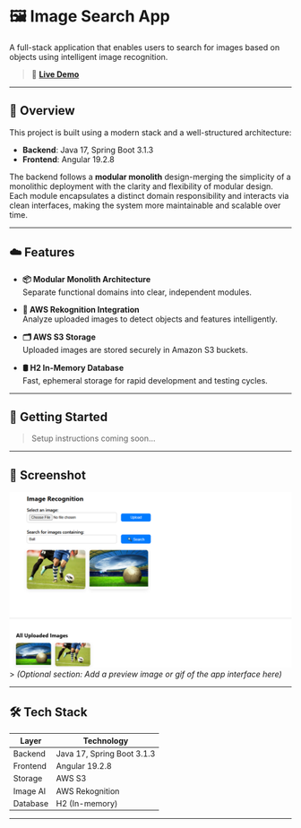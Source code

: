 # 🖼️ Image Search App

A full-stack application that enables users to search for images based on objects using intelligent image recognition.

> 🔗 **[Live Demo](http://staticjshostablewebresource.s3-website.eu-north-1.amazonaws.com/)**

---

## 🧠 Overview

This project is built using a modern stack and a well-structured architecture:

- **Backend**: Java 17, Spring Boot 3.1.3
- **Frontend**: Angular 19.2.8

The backend follows a **modular monolith** design-merging the simplicity of a monolithic deployment with the clarity and flexibility of modular design. Each module encapsulates a distinct domain responsibility and interacts via clean interfaces, making the system more maintainable and scalable over time.

---

## ☁️ Features

- **📦 Modular Monolith Architecture**  
  Separate functional domains into clear, independent modules.

- **🧠 AWS Rekognition Integration**  
  Analyze uploaded images to detect objects and features intelligently.

- **🗂️ AWS S3 Storage**  
  Uploaded images are stored securely in Amazon S3 buckets.

- **🛢️ H2 In-Memory Database**  
  Fast, ephemeral storage for rapid development and testing cycles.

---

## 🚀 Getting Started

> Setup instructions coming soon...

---

## 📸 Screenshot

![img.png](img.png)> _(Optional section: Add a preview image or gif of the app interface here)_

---

## 🛠️ Tech Stack

| Layer     | Technology                     |
|-----------|--------------------------------|
| Backend   | Java 17, Spring Boot 3.1.3     |
| Frontend  | Angular 19.2.8                 |
| Storage   | AWS S3                         |
| Image AI  | AWS Rekognition                |
| Database  | H2 (In-memory)                 |

---


